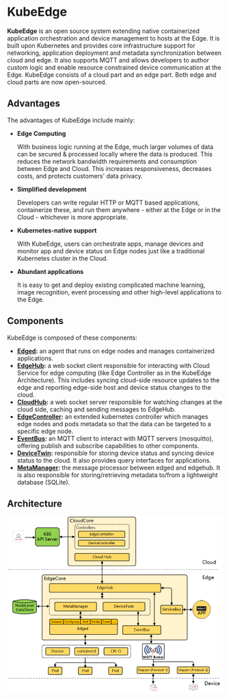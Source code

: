 # KubeEdge

**KubeEdge** is an open source system extending native containerized application orchestration and device management to hosts at the Edge. It is built upon Kubernetes and provides core infrastructure support for networking, application deployment and metadata synchronization between cloud and edge. It also supports MQTT and allows developers to author custom logic and enable resource constrained device communication at the Edge. KubeEdge consists of a cloud part and an edge part. Both edge and cloud parts are now open-sourced.

## Advantages

The advantages of KubeEdge include mainly:

* **Edge Computing**

     With business logic running at the Edge, much larger volumes of data can be secured & processed locally where the data is produced. This reduces the network bandwidth requirements and consumption between Edge and Cloud. This increases responsiveness, decreases costs, and protects customers' data privacy.

* **Simplified development**

     Developers can write regular HTTP or MQTT based applications, containerize these, and run them anywhere - either at the Edge or in the Cloud - whichever is more appropriate.

* **Kubernetes-native support**

     With KubeEdge, users can orchestrate apps, manage devices and monitor app and device status on Edge nodes just like a traditional Kubernetes cluster in the Cloud.

* **Abundant applications**

     It is easy to get and deploy existing complicated machine learning, image recognition, event processing and other high-level applications to the Edge.

## Components
KubeEdge is composed of these components:

- **[Edged](edge/edged.md):** an agent that runs on edge nodes and manages containerized applications.
- **[EdgeHub](edge/edgehub.md):** a web socket client responsible for interacting with Cloud Service for edge computing (like Edge Controller as in the KubeEdge Architecture). This includes syncing cloud-side resource updates to the edge and reporting edge-side host and device status changes to the cloud.
- **[CloudHub](cloud/cloudhub.md):** a web socket server responsible for watching changes at the cloud side, caching and sending messages to EdgeHub.
- **[EdgeController](cloud/controller.md):** an extended kubernetes controller which manages edge nodes and pods metadata so that the data can be targeted to a specific edge node.
- **[EventBus](edge/eventbus.md):** an MQTT client to interact with MQTT servers (mosquitto), offering publish and subscribe capabilities to other components.
- **[DeviceTwin](edge/devicetwin.md):** responsible for storing device status and syncing device status to the cloud. It also provides query interfaces for applications.
- **[MetaManager](edge/metamanager.md):** the message processor between edged and edgehub. It is also responsible for storing/retrieving metadata to/from a lightweight database (SQLite).

## Architecture

![KubeEdge Architecture](../images/kubeedge_arch.png)
